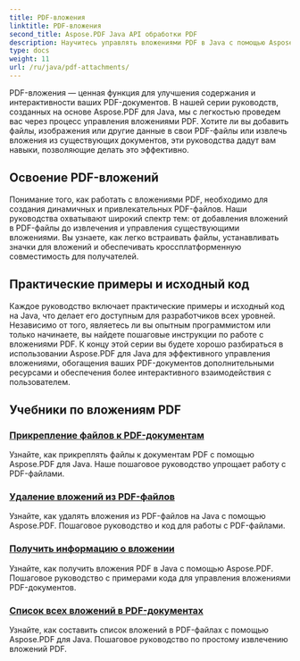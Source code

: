 ```yaml
---
title: PDF-вложения
linktitle: PDF-вложения
second_title: Aspose.PDF Java API обработки PDF
description: Научитесь управлять вложениями PDF в Java с помощью Aspose.PDF. Легко прикрепляйте файлы, изображения и многое другое к своим PDF-файлам.
type: docs
weight: 11
url: /ru/java/pdf-attachments/
---
```


PDF-вложения — ценная функция для улучшения содержания и интерактивности ваших PDF-документов. В нашей серии руководств, созданных на основе Aspose.PDF для Java, мы с легкостью проведем вас через процесс управления вложениями PDF. Хотите ли вы добавить файлы, изображения или другие данные в свои PDF-файлы или извлечь вложения из существующих документов, эти руководства дадут вам навыки, позволяющие делать это эффективно.

## Освоение PDF-вложений

Понимание того, как работать с вложениями PDF, необходимо для создания динамичных и привлекательных PDF-файлов. Наши руководства охватывают широкий спектр тем: от добавления вложений в PDF-файлы до извлечения и управления существующими вложениями. Вы узнаете, как легко встраивать файлы, устанавливать значки для вложений и обеспечивать кроссплатформенную совместимость для получателей.

## Практические примеры и исходный код

Каждое руководство включает практические примеры и исходный код на Java, что делает его доступным для разработчиков всех уровней. Независимо от того, являетесь ли вы опытным программистом или только начинаете, вы найдете пошаговые инструкции по работе с вложениями PDF. К концу этой серии вы будете хорошо разбираться в использовании Aspose.PDF для Java для эффективного управления вложениями, обогащения ваших PDF-документов дополнительными ресурсами и обеспечения более интерактивного взаимодействия с пользователем.

## Учебники по вложениям PDF
### [Прикрепление файлов к PDF-документам](./attach-files-pdf-documents/)
Узнайте, как прикреплять файлы к документам PDF с помощью Aspose.PDF для Java. Наше пошаговое руководство упрощает работу с PDF-файлами.
### [Удаление вложений из PDF-файлов](./remove-attachments-from-pdfs/)
Узнайте, как удалять вложения из PDF-файлов на Java с помощью Aspose.PDF. Пошаговое руководство и код для работы с PDF-файлами.
### [Получить информацию о вложении](./retrieve-attachment-information/)
Узнайте, как получить вложения PDF в Java с помощью Aspose.PDF. Пошаговое руководство с примерами кода для управления вложениями PDF-документов.
### [Список всех вложений в PDF-документах](./list-all-attachments-pdf-documents/)
Узнайте, как составить список вложений в PDF-файлах с помощью Aspose.PDF для Java. Пошаговое руководство по простому извлечению вложений PDF.